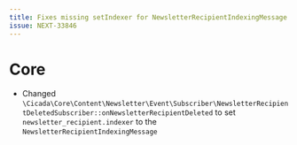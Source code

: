```yaml
---
title: Fixes missing setIndexer for NewsletterRecipientIndexingMessage
issue: NEXT-33846
---
```

# Core
* Changed `\Cicada\Core\Content\Newsletter\Event\Subscriber\NewsletterRecipientDeletedSubscriber::onNewsletterRecipientDeleted` to set `newsletter_recipient.indexer` to the `NewsletterRecipientIndexingMessage`
